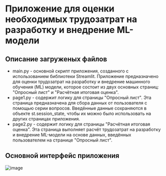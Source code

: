 # Приложение для оценки необходимых трудозатрат на разработку и внедрение ML-модели
## Описание загруженых файлов
* main.py - основной скрипт приложения, созданного с использованием библиотеки Streamlit. Приложение предназначено для оценки трудозатрат на разработку и внедрение машинного обучения (ML) модели, которое состоит из двух основных страниц: "Опросный лист" и "Расчётная итоговая оценка".
* page1.py - содержит логику для страницы "Опросный лист". Эта страница предназначена для сбора данных от пользователя с помощью серии вопросов. Введённые данные сохраняются в объекте st.session_state, чтобы их можно было использовать на других страницах приложения.
* page2.py - содержит логику для страницы "Расчётная итоговая оценка". Эта страница выполняет расчёт трудозатрат на разработку и внедрение ML-модели на основе данных, введённых пользователем на странице "Опросный лист".
## Основной интерфейс приложения
![image](https://github.com/user-attachments/assets/38b57e44-32f7-4483-8c6d-58fc8e608903)


